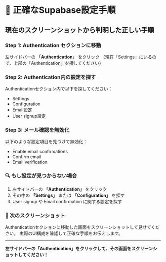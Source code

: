 # 🔧 正確なSupabase設定手順

## 現在のスクリーンショットから判明した正しい手順

### Step 1: Authentication セクションに移動
左サイドバーの **「Authentication」** をクリック
（現在「Settings」にいるので、上部の「Authentication」を探してください）

### Step 2: Authentication内の設定を探す
Authenticationセクション内で以下を探してください：
- Settings
- Configuration  
- Email設定
- User signup設定

### Step 3: メール確認を無効化
以下のような設定項目を見つけて無効化：
- Enable email confirmations
- Confirm email
- Email verification

### 🔍 もし設定が見つからない場合
1. 左サイドバーの **「Authentication」** をクリック
2. その中の **「Settings」** または **「Configuration」** を探す
3. User signup や Email confirmation に関する設定を探す

### 📸 次のスクリーンショット
Authenticationセクションに移動した画面をスクリーンショットして見せてください。
実際のUI構成を確認して正確な手順をお伝えします。

---

**左サイドバーの「Authentication」をクリックして、その画面をスクリーンショットしてください！**